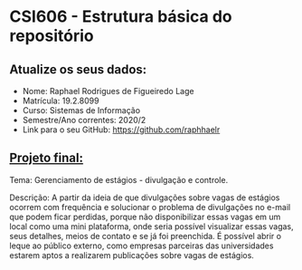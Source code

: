 # **CSI606 - Estrutura básica do repositório**

## Atualize os seus dados:

- Nome: Raphael Rodrigues de Figueiredo Lage
- Matrícula: 19.2.8099
- Curso: Sistemas de Informação
- Semestre/Ano correntes: 2020/2
- Link para o seu GitHub: https://github.com/raphhaelr

## [Projeto final:](./Projeto/README.md) 

Tema: Gerenciamento de estágios - divulgação e controle.

Descrição: A partir da ideia de que divulgações sobre vagas de estágios ocorrem com frequência e solucionar o problema de divulgações no e-mail que podem ficar perdidas, porque não disponibilizar essas vagas em um local como uma mini plataforma, onde seria possível visualizar essas vagas, seus detalhes, meios de contato e se já foi preenchida. É possível abrir o leque ao público externo, como empresas parceiras das universidades estarem aptos a realizarem publicações sobre vagas de estágios.

